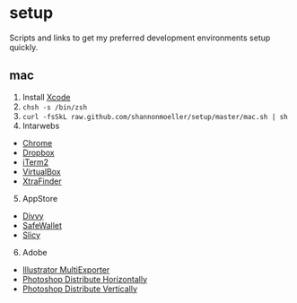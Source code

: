 setup
=====

Scripts and links to get my preferred development environments setup quickly.

mac
---

1. Install [Xcode](https://itunes.apple.com/app/id497799835)
2. `chsh -s /bin/zsh`
3. `curl -fsSkL raw.github.com/shannonmoeller/setup/master/mac.sh | sh`
4. Intarwebs
  - [Chrome](https://google.com/chrome)
  - [Dropbox](https://dropbox.com/install)
  - [iTerm2](http://iterm2.com)
  - [VirtualBox](https://www.virtualbox.org/wiki/Downloads)
  - [XtraFinder](http://www.trankynam.com/xtrafinder/)
5. AppStore
  - [Divvy](https://itunes.apple.com/app/id413857545)
  - [SafeWallet](https://itunes.apple.com/app/id406400125)
  - [Slicy](https://itunes.apple.com/app/id512533449)
6. Adobe
  - [Illustrator MultiExporter](https://github.com/mericson/illustrator-scripts)
  - [Photoshop Distribute Horizontally](http://morris-photographics.com/photoshop/scripts/distribute-horizontally.html)
  - [Photoshop Distribute Vertically](http://morris-photographics.com/photoshop/scripts/distribute-vertically.html)
